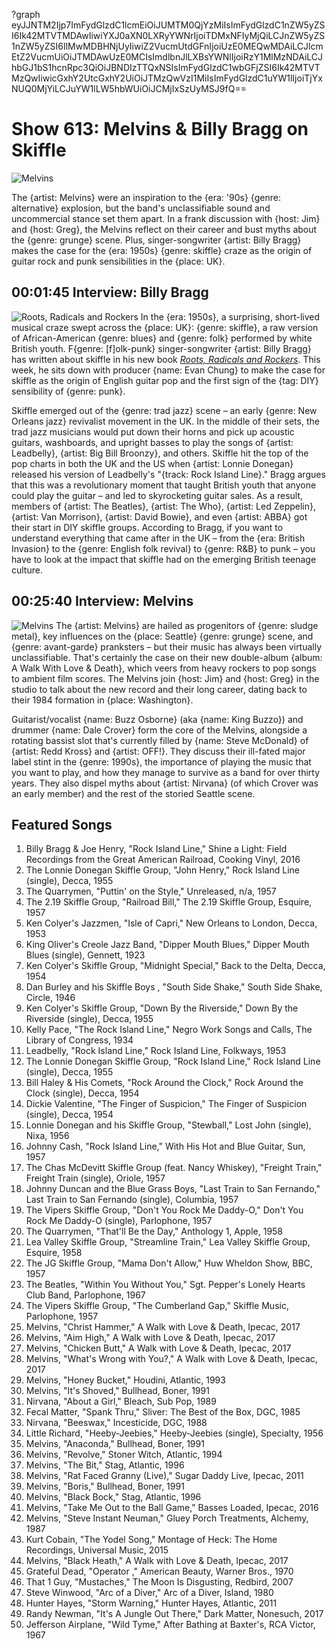 ?graph eyJJNTM2Ijp7ImFydGlzdC1lcmEiOiJUMTM0QjYzMiIsImFydGlzdC1nZW5yZSI6Ik42MTVTMDAwIiwiYXJ0aXN0LXRyYWNrIjoiTDMxNFIyMjQiLCJnZW5yZS1nZW5yZSI6IlMwMDBHNjUyIiwiZ2VucmUtdGFnIjoiUzE0MEQwMDAiLCJlcmEtZ2VucmUiOiJTMDAwUzE0MCIsImdlbnJlLXBsYWNlIjoiRzY1MlMzNDAiLCJhbGJ1bS1hcnRpc3QiOiJBNDIzTTQxNSIsImFydGlzdC1wbGFjZSI6Ik42MTVTMzQwIiwicGxhY2UtcGxhY2UiOiJTMzQwVzI1MiIsImFydGlzdC1uYW1lIjoiTjYxNUQ0MjYiLCJuYW1lLW5hbWUiOiJCMjIxSzUyMSJ9fQ==

# Show 613: Melvins & Billy Bragg on Skiffle

![Melvins](https://sound-images.s3.amazonaws.com/images/2017/melvins_web.jpg)

The {artist: Melvins} were an inspiration to the {era: '90s} {genre: alternative} explosion, but the band's unclassifiable sound and uncommercial stance set them apart. In a frank discussion with {host: Jim} and {host: Greg}, the Melvins reflect on their career and bust myths about the {genre: grunge} scene. Plus, singer-songwriter {artist: Billy Bragg} makes the case for the {era: 1950s} {genre: skiffle} craze as the origin of guitar rock and punk sensibilities in the {place: UK}.

## 00:01:45 Interview: Billy Bragg
![Roots, Radicals and Rockers](https://sound-images.s3.amazonaws.com/images/2017/skiffle_web.jpg)
In the {era: 1950s}, a surprising, short-lived musical craze swept across the {place: UK}: {genre: skiffle}, a raw version of African-American {genre: blues} and {genre: folk} performed by white British youth. F{genre: [f]olk-punk} singer-songwriter {artist: Billy Bragg} has written about skiffle in his new book [*Roots, Radicals and Rockers*](https://www.faber.co.uk/9780571327744-roots-radicals-and-rockers.html). This week, he sits down with producer {name: Evan Chung} to make the case for skiffle as the origin of English guitar pop and the first sign of the {tag: DIY} sensibility of {genre: punk}.

Skiffle emerged out of the {genre: trad jazz} scene – an early {genre: New Orleans jazz} revivalist movement in the UK. In the middle of their sets, the trad jazz musicians would put down their horns and pick up acoustic guitars, washboards, and upright basses to play the songs of {artist: Leadbelly}, {artist: Big Bill Broonzy}, and others. Skiffle hit the top of the pop charts in both the UK and the US when {artist: Lonnie Donegan} released his version of Leadbelly's "{track: Rock Island Line}." Bragg argues that this was a revolutionary moment that taught British youth that anyone could play the guitar – and led to skyrocketing guitar sales. As a result, members of {artist: The Beatles}, {artist: The Who}, {artist: Led Zeppelin}, {artist: Van Morrison}, {artist: David Bowie}, and even {artist: ABBA} got their start in DIY skiffle groups. According to Bragg, if you want to understand everything that came after in the UK – from the {era: British Invasion} to the {genre: English folk revival} to {genre: R&B} to punk – you have to look at the impact that skiffle had on the emerging British teenage culture.

## 00:25:40 Interview: Melvins
![Melvins](https://sound-images.s3.amazonaws.com/images/2017/melvinsinterview.jpg)
The {artist: Melvins} are hailed as progenitors of {genre: sludge metal}, key influences on the {place: Seattle} {genre: grunge} scene, and {genre: avant-garde} pranksters – but their music has always been virtually unclassifiable. That's certainly the case on their new double-album {album: A Walk With Love & Death}, which veers from heavy rockers to pop songs to ambient film scores. The Melvins join {host: Jim} and {host: Greg} in the studio to talk about the new record and their long career, dating back to their 1984 formation in {place: Washington}.

Guitarist/vocalist {name: Buzz Osborne} (aka {name: King Buzzo}) and drummer {name: Dale Crover} form the core of the Melvins, alongside a rotating bassist slot that's currently filled by {name: Steve McDonald} of {artist: Redd Kross} and {artist: OFF!}. They discuss their ill-fated major label stint in the {genre: 1990s}, the importance of playing the music that you want to play, and how they manage to survive as a band for over thirty years. They also dispel myths about {artist: Nirvana} (of which Crover was an early member) and the rest of the storied Seattle scene.

## Featured Songs
1. Billy Bragg & Joe Henry, "Rock Island Line," Shine a Light: Field Recordings from the Great American Railroad, Cooking Vinyl, 2016
1. The Lonnie Donegan Skiffle Group, "John Henry," Rock Island Line (single), Decca, 1955
1. The Quarrymen, "Puttin' on the Style," Unreleased, n/a, 1957
1. The 2.19 Skiffle Group, "Railroad Bill," The 2.19 Skiffle Group, Esquire, 1957
1. Ken Colyer's Jazzmen, "Isle of Capri," New Orleans to London, Decca, 1953
1. King Oliver's Creole Jazz Band, "Dipper Mouth Blues," Dipper Mouth Blues (single), Gennett, 1923
1. Ken Colyer's Skiffle Group, "Midnight Special," Back to the Delta, Decca, 1954
1. Dan Burley and his Skiffle Boys , "South Side Shake," South Side Shake, Circle, 1946
1. Ken Colyer's Skiffle Group, "Down By the Riverside," Down By the Riverside (single), Decca, 1955
1. Kelly Pace, "The Rock Island Line," Negro Work Songs and Calls, The Library of Congress, 1934
1. Leadbelly, "Rock Island Line," Rock Island Line, Folkways, 1953
1. The Lonnie Donegan Skiffle Group, "Rock Island Line," Rock Island Line (single), Decca, 1955
1. Bill Haley & His Comets, "Rock Around the Clock," Rock Around the Clock (single), Decca, 1954
1. Dickie Valentine, "The Finger of Suspicion," The Finger of Suspicion (single), Decca, 1954
1. Lonnie Donegan and his Skiffle Group, "Stewball," Lost John (single), Nixa, 1956
1. Johnny Cash, "Rock Island Line," With His Hot and Blue Guitar, Sun, 1957
1. The Chas McDevitt Skiffle Group (feat. Nancy Whiskey), "Freight Train," Freight Train (single), Oriole, 1957
1. Johnny Duncan and the Blue Grass Boys, "Last Train to San Fernando," Last Train to San Fernando (single), Columbia, 1957
1. The Vipers Skiffle Group, "Don't You Rock Me Daddy-O," Don't You Rock Me Daddy-O (single), Parlophone, 1957
1. The Quarrymen, "That'll Be the Day," Anthology 1, Apple, 1958
1. Lea Valley Skiffle Group, "Streamline Train," Lea Valley Skiffle Group, Esquire, 1958
1. The JG Skiffle Group, "Mama Don't Allow," Huw Wheldon Show, BBC, 1957
1. The Beatles, "Within You Without You," Sgt. Pepper's Lonely Hearts Club Band, Parlophone, 1967
1. The Vipers Skiffle Group, "The Cumberland Gap," Skiffle Music, Parlophone, 1957
1. Melvins, "Christ Hammer," A Walk with Love & Death, Ipecac, 2017
1. Melvins, "Aim High," A Walk with Love & Death, Ipecac, 2017
1. Melvins, "Chicken Butt," A Walk with Love & Death, Ipecac, 2017
1. Melvins, "What's Wrong with You?," A Walk with Love & Death, Ipecac, 2017
1. Melvins, "Honey Bucket," Houdini, Atlantic, 1993
1. Melvins, "It's Shoved," Bullhead, Boner, 1991
1. Nirvana, "About a Girl," Bleach, Sub Pop, 1989
1. Fecal Matter, "Spank Thru," Sliver: The Best of the Box, DGC, 1985
1. Nirvana, "Beeswax," Incesticide, DGC, 1988
1. Little Richard, "Heeby-Jeebies," Heeby-Jeebies (single), Specialty, 1956
1. Melvins, "Anaconda," Bullhead, Boner, 1991
1. Melvins, "Revolve," Stoner Witch, Atlantic, 1994
1. Melvins, "The Bit," Stag, Atlantic, 1996
1. Melvins, "Rat Faced Granny (Live)," Sugar Daddy Live, Ipecac, 2011
1. Melvins, "Boris," Bullhead, Boner, 1991
1. Melvins, "Black Bock," Stag, Atlantic, 1996
1. Melvins, "Take Me Out to the Ball Game," Basses Loaded, Ipecac, 2016
1. Melvins, "Steve Instant Neuman," Gluey Porch Treatments, Alchemy, 1987
1. Kurt Cobain, "The Yodel Song," Montage of Heck: The Home Recordings, Universal Music, 2015
1. Melvins, "Black Heath," A Walk with Love & Death, Ipecac, 2017
1. Grateful Dead, "Operator ," American Beauty, Warner Bros., 1970
1. That 1 Guy, "Mustaches," The Moon Is Disgusting, Redbird, 2007
1. Steve Winwood, "Arc of a Diver," Arc of a Diver, Island, 1980
1. Hunter Hayes, "Storm Warning," Hunter Hayes, Atlantic, 2011
1. Randy Newman, "It's A Jungle Out There," Dark Matter, Nonesuch, 2017
1. Jefferson Airplane, "Wild Tyme," After Bathing at Baxter's, RCA Victor, 1967